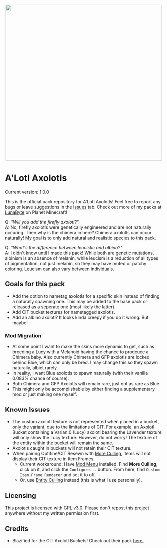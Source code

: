 <p align="center">
  <img src="https://i.imgur.com/V83c6lB.png" width="500px">
</p>

# A'Lotl Axolotls

Current version: 1.0.0

This is the official pack repository for A'Lotl Axolotls! Feel free to report any bugs or leave suggestions in the [Issues](https://github.com/LunaBytes/A-Lotl-Axolotls/issues) tab.
Check out more of my packs at [LunaByte](https://www.planetminecraft.com/member/kawaiibakemono/) on Planet Minecraft!

Q: _"Will you add the firefly axolotl?"_<br/>
A: No, firefly axolotls were genetically engineered and are not naturally occuring. Then why is the chimera in here? Chimera axolotls can occur naturally! My goal is to only add natural and realistic species to this pack.

Q: _"What's the difference between leucistic and albino?"_<br/>
A: I didn't know until I made this pack! While both are genetic mutations, albinism is an absence of melanin, while leucism is a reduction of all types of pigmentation, not just melanin, so they may have muted or patchy coloring. Leucism can also vary between individuals.

## Goals for this pack
- Add the option to nametag axolotls for a specific skin instead of finding a naturally spawning one. This may be added to the base pack or released as a seperate one (most likely the latter).
- Add CIT bucket textures for nametagged axolotls.
- Add an albino axolotl? It looks kinda creepy if you do it wrong. But maybe!

### Mod Migration
- At some point I want to make the skins more dynamic to get, such as breeding a Lucy with a Melanoid having the chance to prodcuce a Chimera baby. Also currently Chimera and GFP axolotls are locked behind Blue, which can only be bred. I may change this so they spawn naturally, albiet rarely.
- In reality, I want Blue axolotls to spawn naturally (with their vanilla 0.083% chance of course).
- Both Chimera and GFP Axolotls will remain rare, just not as rare as Blue.
- This might only be accomplishable by either finding a supplementary mod or just making one myself.

## Known Issues

- The custom axolotl texture is not represented when placed in a bucket, only the variant, due to the limitations of CIT. For example, an Axolotl Bucket containing a Varian:0 (Lucy) axolotl bearing the Lavender texture will only show the Lucy texture. However, do not worry! The texture of the entity within the bucket will remain the same.
- Axolotls caught in buckets will not retain their CIT texture.
- When pairing Optifine/CIT Resewn with [More Culling](https://modrinth.com/mod/moreculling), items will not display their CIT texture in Item Frames.
  - Current workaround: Have [Mod Menu](https://modrinth.com/mod/modmenu/) installed. Find **More Culling**, click on it, and click the `Configure...` button. From here, find `Custom Item Frame Renderer` and set it to off.
  - Or, use [Entity Culling](https://modrinth.com/mod/entityculling) instead (this is what I use personally).

## Licensing
This project is licensed with GPL v3.0. Please don't repost this project anywhere without my written permission first.

## Credits
- Blazified for the CIT Axolotl Buckets! Check out their pack [here.](https://www.planetminecraft.com/texture-pack/colored-axolotl-buckets-with-babies/)
